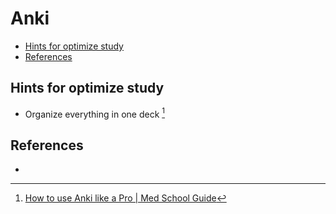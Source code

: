 # Anki

<!-- toc GFM -->

* [Hints for optimize study](#hints-for-optimize-study)
* [References](#references)

<!-- toc -->

## Hints for optimize study

- Organize everything in one deck [^1]

## References

- [^1]: [How to use Anki like a Pro | Med School Guide](https://www.youtube.com/watch?v=L33_JNGid4M&list=PLAwi1RbowI0zk-lgZQskR-WnKgF4qVvM2&index=5)
